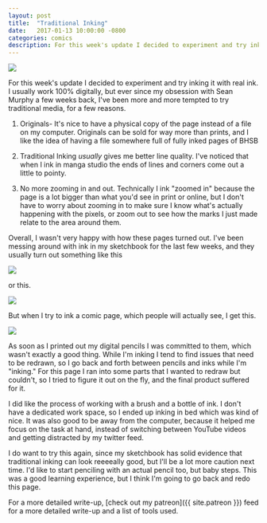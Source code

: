 ```yaml
---
layout: post
title:  "Traditional Inking"
date:   2017-01-13 10:00:00 -0800
categories: comics
description: For this week's update I decided to experiment and try inking it with real ink. I usually work 100% digitally, but ever since my obsession with Sean Murphy a few weeks back, I've been more and more tempted to try traditional media, for a few reasons.
---
```


![](http://i.imgur.com/yR7B57O.jpg)

For this week's update I decided to experiment and try inking it with real ink. I usually work 100% digitally, but ever since my obsession with Sean Murphy a few weeks back, I've been more and more tempted to try traditional media, for a few reasons.

1) Originals- It's nice to have a physical copy of the page instead of a file on my computer. Originals can be sold for way more than prints, and I like the idea of having a file somewhere full of fully inked pages of BHSB

2) Traditional Inking <i>usually</i> gives me better line quality. I've noticed that when I ink in manga studio the ends of lines and corners come out a little to pointy.

3) No more zooming in and out. Technically I ink "zoomed in" because the page is a lot bigger than what you'd see in print or online, but I don't have to worry about zooming in to make sure I know what's actually happening with the pixels, or zoom out to see how the marks I just made relate to the area around them.

Overall, I wasn't very happy with how these pages turned out. I've been messing around with ink in my sketchbook for the last few weeks, and they usually turn out something like this

![](http://i.imgur.com/9eLvmj6.jpg)

or this.

![](http://i.imgur.com/dejFfc4.jpg?1)

But when I try to ink a comic page, which people will actually see, I get this.

![](http://i.imgur.com/KEEG5Qi.jpg)

As soon as I printed out my digital pencils I was committed to them, which wasn't exactly a good thing. While I'm inking I tend to find issues that need to be redrawn, so I go back and forth between pencils and inks while I'm "inking." For this page I ran into some parts that I wanted to redraw but couldn't, so I tried to figure it out on the fly, and the final product suffered for it.

I did like the process of working with a brush and a bottle of ink. I don't have a dedicated work space, so I ended up inking in bed which was kind of nice. It was also good to be away from the computer, because it helped me focus on the task at hand, instead of switching between YouTube videos and getting distracted by my twitter feed.

I do want to try this again, since my sketchbook has solid evidence that traditional inking can look reeeeally good, but I'll be a lot more caution next time. I'd like to start penciling with an actual pencil too, but baby steps. This was a good learning experience, but I think I'm going to go back and redo this page.

For a more detailed write-up, [check out my patreon]({{ site.patreon }}) feed for a more detailed write-up and a list of tools used.
